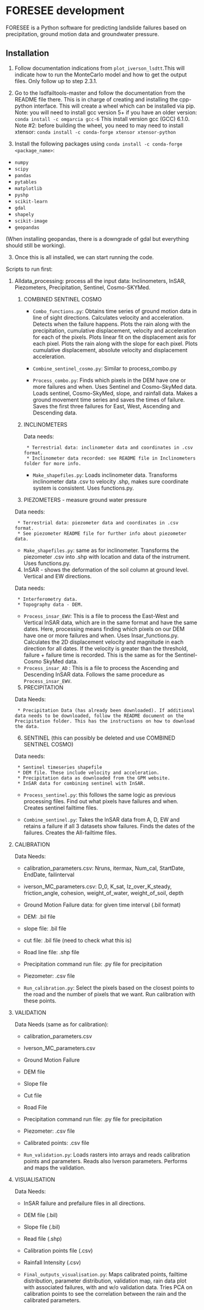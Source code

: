 # FORESEE development #

FORESEE is a Python software for predicting landslide failures based on precipitation, ground motion data and groundwater pressure.

## Installation ##
1. Follow documentation indications from `plot_iverson_lsdtt`.This will indicate how to run the MonteCarlo model and how to get the output files. Only follow up to step 2.3.1.
2. Go to the lsdfailtools-master and follow the documentation from the README file there. This is in charge of creating and installing the cpp-python interface. This will create a wheel which can be installed via pip.
Note: you will need to install gcc version 5+ if you have an older version:
`conda install -c omgarcia gcc-6`
This install version gcc (GCC) 6.1.0.
Note #2: before building the wheel, you need to may need to install xtensor:
`conda install -c conda-forge xtensor xtensor-python`

3. Install the following packages using `conda install -c conda-forge <package_name>`:
* `numpy`
* `scipy `
* `pandas`
* `pytables`
* `matplotlib`
* `pyshp`
* `scikit-learn`
* `gdal`
* `shapely`
* `scikit-image`
* `geopandas`

(When installing geopandas, there is a downgrade of gdal but everything should still be working).

3. Once this is all installed, we can start running the code.

Scripts to run first:

1. Alldata_processing: process all the input data: Inclinometers, InSAR, Piezometers, Precipitation, Sentinel, Cosmo-SKYMed.

    1. COMBINED SENTINEL COSMO

        * `Combo_functions.py`: Obtains time series of ground motion data in line of sight directions. Calculates velocity and acceleration. Detects when the failure happens.
        Plots the rain along with the precipitation, cumulative displacement, velocity and acceleration for each of the pixels.
        Plots linear fit on the displacement axis for each pixel.
        Plots the rain along with the slope for each pixel.
        Plots cumulative displacement, absolute velocity and displacement acceleration.

        * `Combine_sentinel_cosmo.py`: Similar to process_combo.py

        * `Process_combo.py`: Finds which pixels in the DEM have one or more failures and when. Uses Sentinel and Cosmo-SkyMed data.
        Loads sentinel, Cosmo-SkyMed, slope, and rainfall data. Makes a ground movement time series and saves the times of failure.
        Saves the first three failures for East, West, Ascending and Descending data.

    2. INCLINOMETERS

        Data needs:

            * Terrestrial data: inclinometer data and coordinates in .csv format.
            * Inclinometer data recorded: see README file in Inclinometers folder for more info.


        * `Make_shapefiles.py`: Loads inclinometer data. Transforms inclinometer data .csv to velocity .shp, makes sure coordinate system is consistent. Uses functions.py.

    3. PIEZOMETERS - measure ground water pressure

      Data needs:

        * Terrestrial data: piezometer data and coordinates in .csv format.
        * See piezometer README file for further info about piezometer data.

      * `Make_shapefiles.py`: same as for inclinometer. Transforms the piezometer .csv into .shp with location and data of the instrument. Uses functions.py.

    4. InSAR - shows the deformation of the soil column at ground level. Vertical and EW directions.

      Data needs:

        * Interferometry data.
        * Topography data - DEM.  


      * `Process_insar_EWV`: This is a file to process the East-West and Vertical InSAR data, which are in the same format and have the same dates.
      Here, processing means finding which pixels on our DEM have one or more failures and when. Uses Insar_functions.py. Calculates the 2D displacement velocity and magnitude in each direction for all dates. If the velocity is greater than the threshold, failure + failure time is recorded. This is the same as for the Sentinel-Cosmo SkyMed data.
      * `Process_insar_AD` : This is a file to process the Ascending and Descending InSAR data. Follows the same procedure as `Process_insar_EWV`.

    5. PRECIPITATION

      Data Needs:

        * Precipitation Data (has already been downloaded). If additional data needs to be downloaded, follow the README document on the Precipitation folder. This has the instructions on how to download the data.

    6. SENTINEL (this can possibly be deleted and use COMBINED SENTINEL COSMO)

      Data needs:

        * Sentinel timeseries shapefile
        * DEM file. These include velocity and acceleration.
        * Precipitation data as downloaded from the GPM website.
        * InSAR data for combining sentinel with InSAR.

      * `Process_sentinel.py`: this follows the same logic as previous processing files. Find out what pixels have failures and when. Creates sentinel failtime files.

      * `Combine_sentinel.py`: Takes the InSAR data from A, D, EW and retains a failure if all 3 datasets show failures. Finds the dates of the failures. Creates the All-failtime files.

  2. CALIBRATION

      Data Needs:

        * calibration_parameters.csv: Nruns, itermax, Num_cal, StartDate, EndDate, failinterval
        * iverson_MC_parameters.csv: D_0, K_sat, Iz_over_K_steady, friction_angle, cohesion, weight_of_water, weight_of_soil, depth
        * Ground Motion Failure data: for given time interval (.bil format)
        * DEM: .bil file
        * slope file: .bil file
        * cut file: .bil file (need to check what this is)
        * Road line file: .shp file
        * Precipitation command run file: .py file for precipitation
        * Piezometer: .csv file

      * `Run_calibration.py`: Select the pixels based on the closest points to the road and the number of pixels that we want. Run calibration with these points.

  3. VALIDATION

      Data Needs (same as for calibration):

        * calibration_parameters.csv
        * Iverson_MC_parameters.csv
        * Ground Motion Failure
        * DEM file
        * Slope file
        * Cut file
        * Road File
        * Precipitation command run file: .py file for precipitation
        * Piezometer: .csv file
        * Calibrated points: .csv file

      * `Run_validation.py`: Loads rasters into arrays and reads calibration points and parameters. Reads also Iverson parameters. Performs and maps the validation.

  4. VISUALISATION

      Data Needs:

        * InSAR failure and prefailure files in all directions.
        * DEM file (.bil)
        * Slope file (.bil)
        * Read file (.shp)
        * Calibration points file (.csv)
        * Rainfall Intensity (.csv)

     * `Final_outputs_visualisation.py`: Maps calibrated points, failtime distribution, parameter distribution, validation map, rain data plot with associated failures, with and w/o validation data.
     Tries PCA on calibration points to see the correlation between the rain and the calibrated parameters.

